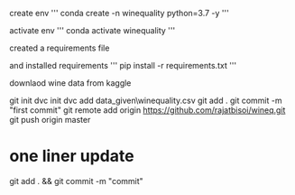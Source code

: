 create env
'''
conda create -n winequality python=3.7 -y
'''


activate env
'''
conda activate winequality
'''


created a requirements file

and installed requirements
'''
pip install -r requirements.txt
'''


downlaod wine data from kaggle



git init
dvc init
dvc add data_given\winequality.csv
git add .
git commit -m "first commit"
git remote add origin https://github.com/rajatbisoi/wineq.git
git push origin master

# one liner update
  git add . && git commit -m "commit"




